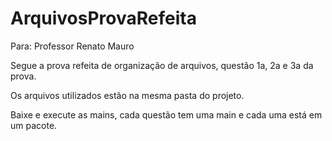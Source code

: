 # ArquivosProvaRefeita

Para: Professor Renato Mauro

Segue a prova refeita de organização de arquivos, questão 1a, 2a e 3a da prova. 

Os arquivos utilizados estão na mesma pasta do projeto.

Baixe e execute as mains, cada questão tem uma main e cada uma está em um pacote.
